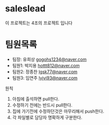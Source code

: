 # saleslead
이 프로젝트는 4조의 프로젝트 입니다

# 팀원목록
- 팀장: 유희상 gogohs1234@naver.com
- 팀원1: 박지용 hottt812@naver.com
- 팀원2: 정종찬 lgsk77@naver.com
- 팀원3: 임연주 lyjyj93@naver.com

원칙	
1. 아침에 출석하면 pull한다.	
2. 수정하기 전에는 반드시 pull한다.		
3. 집에 가기전에 수정하던것은 마무리해서 push한다.	
4. 각 파일별로 담당자 명확하게 구분한다.